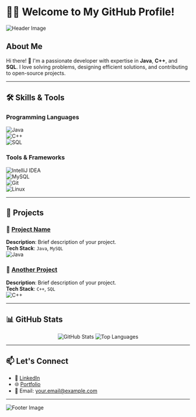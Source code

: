 # 👨‍💻 Welcome to My GitHub Profile!  

![Header Image](https://via.placeholder.com/1000x300?text=Welcome+to+My+Coding+World)

## About Me  
Hi there! 👋 I'm a passionate developer with expertise in **Java**, **C++**, and **SQL**. I love solving problems, designing efficient solutions, and contributing to open-source projects.  

---

## 🛠️ Skills & Tools  

### Programming Languages  
![Java](https://img.shields.io/badge/Java-007396?style=for-the-badge&logo=java&logoColor=white)  
![C++](https://img.shields.io/badge/C%2B%2B-00599C?style=for-the-badge&logo=c%2B%2B&logoColor=white)  
![SQL](https://img.shields.io/badge/SQL-336791?style=for-the-badge&logo=postgresql&logoColor=white)  

### Tools & Frameworks  
![IntelliJ IDEA](https://img.shields.io/badge/IntelliJ_IDEA-000000?style=for-the-badge&logo=intellij-idea&logoColor=white)  
![MySQL](https://img.shields.io/badge/MySQL-4479A1?style=for-the-badge&logo=mysql&logoColor=white)  
![Git](https://img.shields.io/badge/Git-F05032?style=for-the-badge&logo=git&logoColor=white)  
![Linux](https://img.shields.io/badge/Linux-FCC624?style=for-the-badge&logo=linux&logoColor=black)  

---

## 🚀 Projects  

### 🔹 [Project Name](#)  
**Description**: Brief description of your project.  
**Tech Stack**: `Java`, `MySQL`  
![Java](https://img.shields.io/badge/Java-007396?style=flat-square&logo=java&logoColor=white)  

### 🔹 [Another Project](#)  
**Description**: Brief description of your project.  
**Tech Stack**: `C++`, `SQL`  
![C++](https://img.shields.io/badge/C%2B%2B-00599C?style=flat-square&logo=c%2B%2B&logoColor=white)  

---

## 📊 GitHub Stats  

<p align="center">
  <img src="https://github-readme-stats.vercel.app/api?username=yourusername&show_icons=true&theme=radical" alt="GitHub Stats" />
  <img src="https://github-readme-stats.vercel.app/api/top-langs/?username=yourusername&layout=compact&theme=radical" alt="Top Languages" />
</p>  

---

## 📫 Let's Connect  

- 💼 [LinkedIn](https://www.linkedin.com/in/yourprofile/)  
- 🌐 [Portfolio](https://yourportfolio.com)  
- 📧 Email: your.email@example.com  

---

![Footer Image](https://via.placeholder.com/1000x150?text=Happy+Coding!+🚀)

